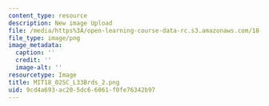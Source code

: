 ```yaml
---
content_type: resource
description: New image Upload
file: /media/https%3A/open-learning-course-data-rc.s3.amazonaws.com/18-02sc-multivariable-calculus-fall-2010/9cd4a693ac205dc66061f0fe76342b97_MIT18_02SC_L33Brds_2.png
file_type: image/png
image_metadata:
  caption: ''
  credit: ''
  image-alt: ''
resourcetype: Image
title: MIT18_02SC_L33Brds_2.png
uid: 9cd4a693-ac20-5dc6-6061-f0fe76342b97
---
```


